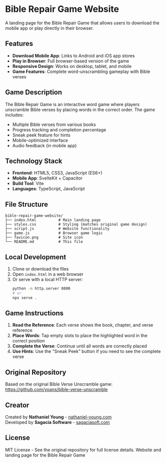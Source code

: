 # Bible Repair Game Website

A landing page for the Bible Repair Game that allows users to download the mobile app or play directly in their browser.

## Features

- **Download Mobile App**: Links to Android and iOS app stores
- **Play in Browser**: Full browser-based version of the game
- **Responsive Design**: Works on desktop, tablet, and mobile
- **Game Features**: Complete word-unscrambling gameplay with Bible verses

## Game Description

The Bible Repair Game is an interactive word game where players unscramble Bible verses by placing words in the correct order. The game includes:

- Multiple Bible verses from various books
- Progress tracking and completion percentage
- Sneak peek feature for hints
- Mobile-optimized interface
- Audio feedback (in mobile app)

## Technology Stack

- **Frontend**: HTML5, CSS3, JavaScript (ES6+)
- **Mobile App**: SvelteKit + Capacitor
- **Build Tool**: Vite
- **Languages**: TypeScript, JavaScript

## File Structure

```
bible-repair-game-website/
├── index.html          # Main landing page
├── styles.css          # Styling (matches original game design)
├── script.js           # Website functionality
├── game.js             # Browser game logic
├── favicon.png         # Site icon
└── README.md           # This file
```

## Local Development

1. Clone or download the files
2. Open `index.html` in a web browser
3. Or serve with a local HTTP server:
   ```bash
   python -m http.server 8000
   # or
   npx serve .
   ```

## Game Instructions

1. **Read the Reference**: Each verse shows the book, chapter, and verse reference
2. **Place Words**: Tap empty slots to place the highlighted word in the correct position
3. **Complete the Verse**: Continue until all words are correctly placed
4. **Use Hints**: Use the "Sneak Peek" button if you need to see the complete verse

## Original Repository

Based on the original Bible Verse Unscramble game: https://github.com/yoans/bible-verse-unscramble

## Creator

Created by **Nathaniel Young** - [nathaniel-young.com](https://nathaniel-young.com)  
Developed by **Sagacia Software** - [sagaciasoft.com](https://sagaciasoft.com)

## License

MIT License - See the original repository for full license details.
Website and landing page for the Bible Repair Game
